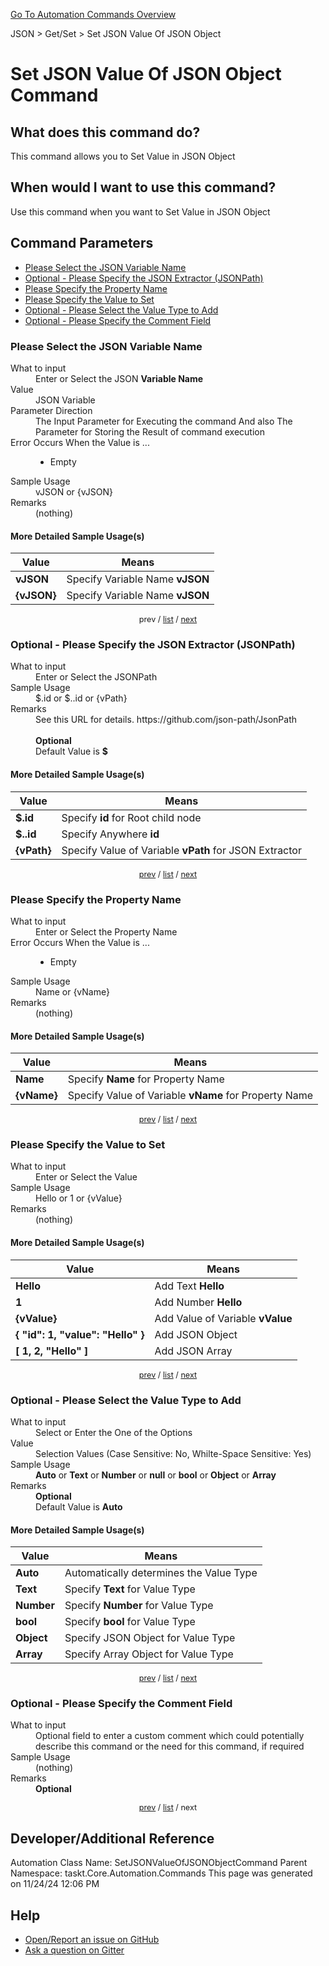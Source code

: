 <!--TITLE: Set JSON Value Of JSON Object Command -->
<!-- SUBTITLE: a command in the JSON group. -->
[Go To Automation Commands Overview](/automation-commands.md)


JSON &gt; Get/Set &gt; Set JSON Value Of JSON Object


# Set JSON Value Of JSON Object Command


## What does this command do?
This command allows you to Set Value in JSON Object


## When would I want to use this command?
Use this command when you want to Set Value in JSON Object


<a id="param_list"></a>
## Command Parameters
- [Please Select the JSON Variable Name](#param_0)
- [Optional - Please Specify the JSON Extractor (JSONPath)](#param_1)
- [Please Specify the Property Name](#param_2)
- [Please Specify the Value to Set](#param_3)
- [Optional - Please Select the Value Type to Add](#param_4)
- [Optional - Please Specify the Comment Field](#param_5)


<a id="param_0"></a>
### Please Select the JSON Variable Name


<dl>
<dt>What to input</dt><dd>Enter or Select the JSON <strong>Variable Name</strong></dd>
<dt>Value</dt><dd>JSON Variable</dd>
<dt>Parameter Direction</dt><dd>The Input Parameter for Executing the command And also The Parameter for Storing the Result of command execution</dd>
<dt>Error Occurs When the Value is ...</dt><dd><ul>
<li>Empty</li>
</ul></dd>
<dt>Sample Usage</dt><dd>vJSON or {vJSON}</dd>
<dt>Remarks</dt><dd>(nothing)</dd>
</dl>




#### More Detailed Sample Usage(s)
| Value | Means |
|---|---|
| <strong>vJSON</strong> | Specify Variable Name **vJSON** |
| <strong>{vJSON}</strong> | Specify Variable Name **vJSON** |


<div style="font-size: 90%; text-align: center">


prev / [list](#param_list) / [next](#param_1)


</div>


<a id="param_1"></a>
### Optional - Please Specify the JSON Extractor (JSONPath)


<dl>
<dt>What to input</dt><dd>Enter or Select the JSONPath</dd>
<dt>Sample Usage</dt><dd>$.id or $..id or {vPath}</dd>
<dt>Remarks</dt><dd>See this URL for details. https://github.com/json-path/JsonPath<br><br>
<strong>Optional</strong><br>Default Value is <strong>$</strong></dd>
</dl>




#### More Detailed Sample Usage(s)
| Value | Means |
|---|---|
| <strong>$.id</strong> | Specify **id** for Root child node |
| <strong>$..id</strong> | Specify Anywhere **id** |
| <strong>{vPath}</strong> | Specify Value of Variable **vPath** for JSON Extractor |


<div style="font-size: 90%; text-align: center">


[prev](#param_1) / [list](#param_list) / [next](#param_2)


</div>


<a id="param_2"></a>
### Please Specify the Property Name


<dl>
<dt>What to input</dt><dd>Enter or Select the Property Name</dd>
<dt>Error Occurs When the Value is ...</dt><dd><ul>
<li>Empty</li>
</ul></dd>
<dt>Sample Usage</dt><dd>Name or {vName}</dd>
<dt>Remarks</dt><dd>(nothing)</dd>
</dl>




#### More Detailed Sample Usage(s)
| Value | Means |
|---|---|
| <strong>Name</strong> | Specify **Name** for Property Name |
| <strong>{vName}</strong> | Specify Value of Variable **vName** for Property Name |


<div style="font-size: 90%; text-align: center">


[prev](#param_2) / [list](#param_list) / [next](#param_3)


</div>


<a id="param_3"></a>
### Please Specify the Value to Set


<dl>
<dt>What to input</dt><dd>Enter or Select the Value</dd>
<dt>Sample Usage</dt><dd>Hello or 1 or {vValue}</dd>
<dt>Remarks</dt><dd>(nothing)</dd>
</dl>




#### More Detailed Sample Usage(s)
| Value | Means |
|---|---|
| <strong>Hello</strong> | Add Text **Hello** |
| <strong>1</strong> | Add Number **Hello** |
| <strong>{vValue}</strong> | Add Value of Variable **vValue** |
| <strong>{ &quot;id&quot;: 1, &quot;value&quot;: &quot;Hello&quot; }</strong> | Add JSON Object |
| <strong>[ 1, 2, &quot;Hello&quot; ]</strong> | Add JSON Array |


<div style="font-size: 90%; text-align: center">


[prev](#param_3) / [list](#param_list) / [next](#param_4)


</div>


<a id="param_4"></a>
### Optional - Please Select the Value Type to Add


<dl>
<dt>What to input</dt><dd>Select or Enter the One of the Options</dd>
<dt>Value</dt><dd>Selection Values (Case Sensitive: No, Whilte-Space Sensitive: Yes)</dd>
<dt>Sample Usage</dt><dd><strong>Auto</strong> or  <strong>Text</strong> or  <strong>Number</strong> or  <strong>null</strong> or  <strong>bool</strong> or  <strong>Object</strong> or  <strong>Array</strong></dd>
<dt>Remarks</dt><dd><strong>Optional</strong><br>Default Value is <strong>Auto</strong></dd>
</dl>




#### More Detailed Sample Usage(s)
| Value | Means |
|---|---|
| <strong>Auto</strong> | Automatically determines the Value Type |
| <strong>Text</strong> | Specify **Text** for Value Type |
| <strong>Number</strong> | Specify **Number** for Value Type |
| <strong>bool</strong> | Specify **bool** for Value Type |
| <strong>Object</strong> | Specify JSON Object for Value Type |
| <strong>Array</strong> | Specify Array Object for Value Type |


<div style="font-size: 90%; text-align: center">


[prev](#param_4) / [list](#param_list) / [next](#param_5)


</div>


<a id="param_5"></a>
### Optional - Please Specify the Comment Field


<dl>
<dt>What to input</dt><dd>Optional field to enter a custom comment which could potentially describe this command or the need for this command, if required</dd>
<dt>Sample Usage</dt><dd>(nothing)</dd>
<dt>Remarks</dt><dd><strong>Optional</strong><br></dd>
</dl>




<div style="font-size: 90%; text-align: center">


[prev](#param_5) / [list](#param_list) / next


</div>


## Developer/Additional Reference
Automation Class Name: SetJSONValueOfJSONObjectCommand
Parent Namespace: taskt.Core.Automation.Commands
This page was generated on 11/24/24 12:06 PM


## Help
- [Open/Report an issue on GitHub](https://github.com/rcktrncn/taskt/issues/new)
- [Ask a question on Gitter](https://gitter.im/taskt-rpa/Lobby)
